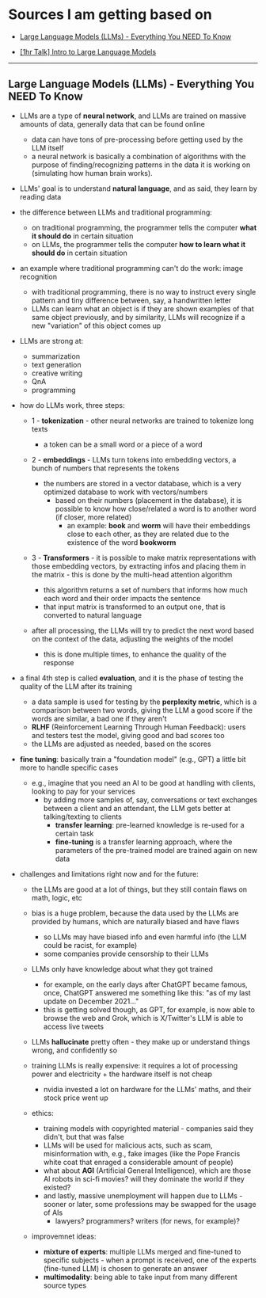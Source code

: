 # Sources I am getting based on

+ [Large Language Models (LLMs) - Everything You NEED To Know](https://youtu.be/osKyvYJ3PRM?si=IFwyc8vHmKzpoYAh)

+ [[1hr Talk] Intro to Large Language Models](https://youtu.be/zjkBMFhNj_g?si=QY2BRyNSkOtIf0f0)

---

## Large Language Models (LLMs) - Everything You NEED To Know

+ LLMs are a type of __neural network__, and LLMs are trained on massive amounts of data, generally data that can be found online
    + data can have tons of pre-processing before getting used by the LLM itself
    + a neural network is basically a combination of algorithms with the purpose of finding/recognizing patterns in the data it is working on (simulating how human brain works).

+ LLMs' goal is to understand __natural language__, and as said, they learn by reading data

+ the difference between LLMs and traditional programming:
    + on traditional programming, the programmer tells the computer __what it should do__ in certain situation
    + on LLMs, the programmer tells the computer __how to learn what it should do__ in certain situation

+ an example where traditional programming can't do the work: image recognition
    + with traditional programming, there is no way to instruct every single pattern and tiny difference between, say, a handwritten letter
    + LLMs can learn what an object is if they are shown examples of that same object previously, and by similarity, LLMs will recognize if a new "variation" of this object comes up

+ LLMs are strong at:
    + summarization
    + text generation
    + creative writing
    + QnA
    + programming

+ how do LLMs work, three steps:
    + 1 - __tokenization__ - other neural networks are trained to tokenize long texts
        + a token can be a small word or a piece of a word
    + 2 - __embeddings__ - LLMs turn tokens into embedding vectors, a bunch of numbers that represents the tokens
        + the numbers are stored in a vector database, which is a very optimized database to work with vectors/numbers
            + based on their numbers (placement in the database), it is possible to know how close/related a word is to another word (if closer, more related)
                + an example: __book__ and __worm__ will have their embeddings close to each other, as they are related due to the existence of the word __bookworm__
    + 3 - __Transformers__ - it is possible to make matrix representations with those embedding vectors, by extracting infos and placing them in the matrix - this is done by the multi-head attention algorithm
        + this algorithm returns a set of numbers that informs how much each word and their order impacts the sentence
        + that input matrix is transformed to an output one, that is converted to natural language

    + after all processing, the LLMs will try to predict the next word based on the context of the data, adjusting the weights of the model
        + this is done multiple times, to enhance the quality of the response

+ a final 4th step is called __evaluation__, and it is the phase of testing the quality of the LLM after its training
    + a data sample is used for testing by the __perplexity metric__, which is a comparison between two words, giving the LLM a good score if the words are similar, a bad one if they aren't
    + __RLHF__ (Reinforcement Learning Through Human Feedback): users and testers test the model, giving good and bad scores too
    + the LLMs are adjusted as needed, based on the scores

+ __fine tuning__: basically train a "foundation model" (e.g., GPT) a little bit more to handle specific cases
    + e.g., imagine that you need an AI to be good at handling with clients, looking to pay for your services
        + by adding more samples of, say, conversations or text exchanges between a client and an attendant, the LLM gets better at talking/texting to clients
            + __transfer learning__: pre-learned knowledge is re-used for a certain task
            + __fine-tuning__ is a transfer learning approach, where the parameters of the pre-trained model are trained again on new data

+ challenges and limitations right now and for the future:
    + the LLMs are good at a lot of things, but they still contain flaws on math, logic, etc

    + bias is a huge problem, because the data used by the LLMs are provided by humans, which are naturally biased and have flaws
        + so LLMs may have biased info and even harmful info (the LLM could be racist, for example)
        + some companies provide censorship to their LLMs

    + LLMs only have knowledge about what they got trained
        + for example, on the early days after ChatGPT became famous, once, ChatGPT answered me something like this: "as of my last update on December 2021..."
        + this is getting solved though, as GPT, for example, is now able to browse the web and Grok, which is X/Twitter's LLM is able to access live tweets

    + LLMs __hallucinate__ pretty often - they make up or understand things wrong, and confidently so

    + training LLMs is really expensive: it requires a lot of processing power and electricity + the hardware itself is not cheap
        + nvidia invested a lot on hardware for the LLMs' maths, and their stock price went up

    + ethics:
        + training models with copyrighted material - companies said they didn't, but that was false
        + LLMs will be used for malicious acts, such as scam, misinformation with, e.g., fake images (like the Pope Francis white coat that enraged a considerable amount of people)
        + what about __AGI__ (Artificial General Intelligence), which are those AI robots in sci-fi movies? will they dominate the world if they existed?
        + and lastly, massive unemployment will happen due to LLMs - sooner or later, some professions may be swapped for the usage of AIs
            + lawyers? programmers? writers (for news, for example)?

    + improvemnet ideas:
        + __mixture of experts__: multiple LLMs merged and fine-tuned to specific subjects - when a prompt is received, one of the experts (fine-tuned LLM) is chosen to generate an answer
        + __multimodality__: being able to take input from many different source types